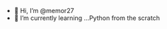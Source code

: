 - 👋 Hi, I’m @memor27
- 🌱 I’m currently learning ...Python from the scratch

<!---
memor27/memor27 is a ✨ special ✨ repository because its `README.md` (this file) appears on your GitHub profile.
You can click the Preview link to take a look at your changes.
--->
